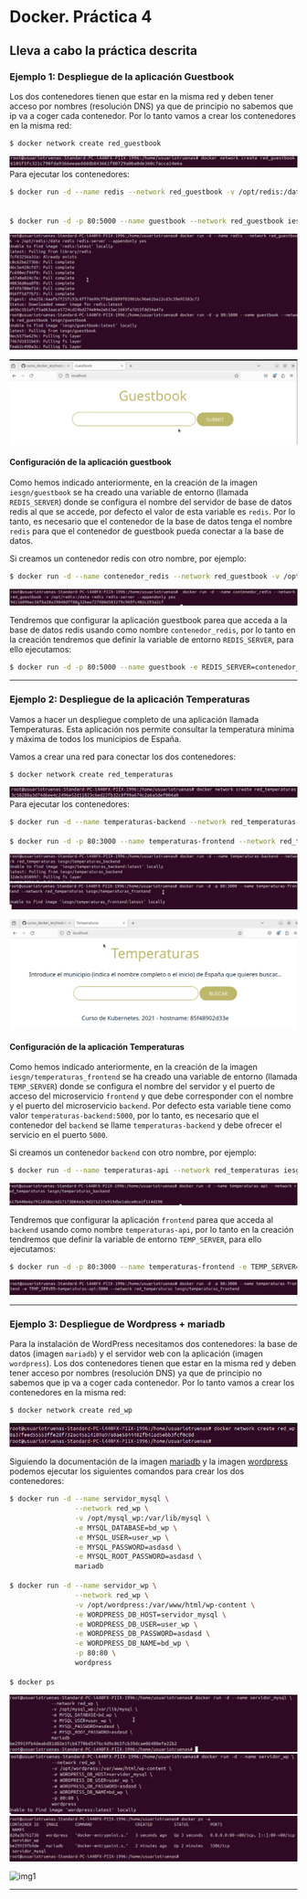 # Docker. Práctica 4



## Lleva a cabo la práctica descrita

### Ejemplo 1: Despliegue de la aplicación Guestbook

Los dos contenedores tienen que estar en la misma red y deben tener acceso por nombres (resolución DNS) ya que de principio no sabemos que ip va a coger cada contenedor. Por lo tanto vamos a crear los contenedores en la misma red:

```bash
$ docker network create red_guestbook
```
![img1](/Docker/Images/act4/Screenshot_1.png)
Para ejecutar los contenedores:

```bash
$ docker run -d --name redis --network red_guestbook -v /opt/redis:/data redis redis-server --appendonly yes


$ docker run -d -p 80:5000 --name guestbook --network red_guestbook iesgn/guestbook
```
![img1](/Docker/Images/act4/Screenshot_2.png)

![img1](/Docker/Images/act4/Screenshot_3.png)

#### Configuración de la aplicación guestbook

Como hemos indicado anteriormente, en la creación de la imagen `iesgn/guestbook` se ha creado una variable de entorno (llamada `REDIS_SERVER`) donde se configura el nombre del servidor de base de datos redis al que se accede, por defecto el valor de esta variable es `redis`. Por lo tanto, es necesario que el contenedor de la base de datos tenga el nombre `redis` para que el contenedor de guestbook pueda conectar a la base de datos.

Si creamos un contenedor redis con otro nombre, por ejemplo:

```bash
$ docker run -d --name contenedor_redis --network red_guestbook -v /opt/redis:/data redis redis-server --appendonly yes
```
![img1](/Docker/Images/act4/Screenshot_4.png)

Tendremos que configurar la aplicación guestbook parea que acceda a la base de datos redis usando como nombre `contenedor_redis`, por lo tanto en la creación tendremos que definir la variable de entorno `REDIS_SERVER`, para ello ejecutamos:

```bash
$ docker run -d -p 80:5000 --name guestbook -e REDIS_SERVER=contenedor_redis --network red_guestbook iesgn/guestbook
```

---

### Ejemplo 2: Despliegue de la aplicación Temperaturas

Vamos a hacer un despliegue completo de una aplicación llamada Temperaturas. Esta aplicación nos permite consultar la temperatura mínima y máxima de todos los municipios de España.

Vamos a crear una red para conectar los dos contenedores:

```bash
$ docker network create red_temperaturas
```
![img1](/Docker/Images/act4/Screenshot_5.png)
Para ejecutar los contenedores:

```bash
$ docker run -d --name temperaturas-backend --network red_temperaturas iesgn/temperaturas_backend

$ docker run -d -p 80:3000 --name temperaturas-frontend --network red_temperaturas iesgn/temperaturas_frontend
```
![img1](/Docker/Images/act4/Screenshot_6.png)
![img1](/Docker/Images/act4/Screenshot_7.png)

![img1](/Docker/Images/act4/Screenshot_8.png)

#### Configuración de la aplicación Temperaturas

Como hemos indicado anteriormente, en la creación de la imagen `iesgn/temperaturas_frontend` se ha creado una variable de entorno (llamada `TEMP_SERVER`) donde se configura el nombre del servidor y el puerto de acceso del microservicio `frontend` y que debe corresponder con el nombre y el puerto del microservicio `backend`. Por defecto esta variable tiene como valor `temperaturas-backend:5000`, por lo tanto, es necesario que el contenedor del `backend` se llame `temperaturas-backend` y debe ofrecer el servicio en el puerto `5000`.

Si creamos un contenedor `backend` con otro nombre, por ejemplo:

```bash
$ docker run -d --name temperaturas-api --network red_temperaturas iesgn/temperaturas_backend
```
![img1](/Docker/Images/act4/Screenshot_9.png)

Tendremos que configurar la aplicación `frontend` parea que acceda al `backend` usando como nombre `temperaturas-api`, por lo tanto en la creación tendremos que definir la variable de entorno `TEMP_SERVER`, para ello ejecutamos:

```bash
$ docker run -d -p 80:3000 --name temperaturas-frontend -e TEMP_SERVER=temperaturas-api:5000 --network red_temperaturas iesgn/temperaturas_frontend
```
![img1](/Docker/Images/act4/Screenshot_10.png)

---

### Ejemplo 3: Despliegue de Wordpress + mariadb

Para la instalación de WordPress necesitamos dos contenedores: la base de datos (imagen `mariadb`) y el servidor web con la aplicación (imagen `wordpress`). Los dos contenedores tienen que estar en la misma red y deben tener acceso por nombres (resolución DNS) ya que de principio no sabemos que ip va a coger cada contenedor. Por lo tanto vamos a crear los contenedores en la misma red:

```bash
$ docker network create red_wp
```
![img1](/Docker/Images/act4/Screenshot_11.png)

Siguiendo la documentación de la imagen [mariadb](https://hub.docker.com/_/mariadb) y la imagen [wordpress](https://hub.docker.com/_/wordpress) podemos ejecutar los siguientes comandos para crear los dos contenedores:

```bash
$ docker run -d --name servidor_mysql \
                --network red_wp \
                -v /opt/mysql_wp:/var/lib/mysql \
                -e MYSQL_DATABASE=bd_wp \
                -e MYSQL_USER=user_wp \
                -e MYSQL_PASSWORD=asdasd \
                -e MYSQL_ROOT_PASSWORD=asdasd \
                mariadb
                
$ docker run -d --name servidor_wp \
                --network red_wp \
                -v /opt/wordpress:/var/www/html/wp-content \
                -e WORDPRESS_DB_HOST=servidor_mysql \
                -e WORDPRESS_DB_USER=user_wp \
                -e WORDPRESS_DB_PASSWORD=asdasd \
                -e WORDPRESS_DB_NAME=bd_wp \
                -p 80:80 \
                wordpress

$ docker ps

```
![img1](/Docker/Images/act4/Screenshot_12.png)
![img1](/Docker/Images/act4/Screenshot_13.png)
![img1](/Docker/Images/act4/Screenshot_14.png)


![img1](/Docker/Images/ac4/Screenshot_15.png)

---
